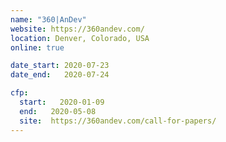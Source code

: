 ```yaml
---
name: "360|AnDev"
website: https://360andev.com/
location: Denver, Colorado, USA
online: true

date_start: 2020-07-23
date_end:   2020-07-24

cfp:
  start:   2020-01-09
  end:   2020-05-08
  site:  https://360andev.com/call-for-papers/
---
```


